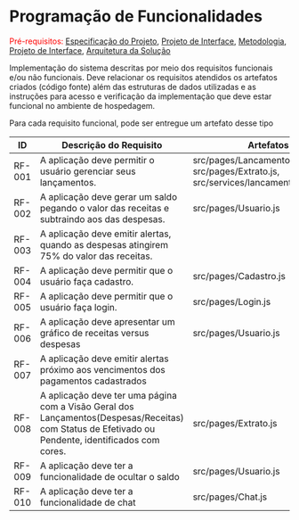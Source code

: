 # Programação de Funcionalidades

<span style="color:red">Pré-requisitos: <a href="02-Especificação do Projeto.md"> Especificação do Projeto</a></span>, <a href="04-Projeto de Interface.md"> Projeto de Interface</a>, <a href="03-Metodologia.md"> Metodologia</a>, <a href="04-Projeto de Interface.md"> Projeto de Interface</a>, <a href="05-Arquitetura da Solução.md"> Arquitetura da Solução</a>

Implementação do sistema descritas por meio dos requisitos funcionais e/ou não funcionais. Deve relacionar os requisitos atendidos os artefatos criados (código fonte) além das estruturas de dados utilizadas e as instruções para acesso e verificação da implementação que deve estar funcional no ambiente de hospedagem.

Para cada requisito funcional, pode ser entregue um artefato desse tipo

|ID    | Descrição do Requisito  | Artefatos |
|------|-----------------------------------------|----|
|RF-001| A aplicação deve permitir o usuário gerenciar seus lançamentos. | src/pages/Lancamento.js, src/pages/Extrato.js, src/services/lancamento.services.js | 
|RF-002| A aplicação deve gerar um saldo pegando o valor das receitas e subtraindo aos das despesas.   | src/pages/Usuario.js |
|RF-003| A aplicação deve emitir alertas, quando as despesas atingirem 75% do valor das receitas. | | 
|RF-004| A aplicação deve permitir que o usuário faça cadastro.  | src/pages/Cadastro.js |
|RF-005| A aplicação deve permitir que o usuário faça login.  | src/pages/Login.js |
|RF-006| A aplicação deve apresentar um gráfico de receitas versus despesas| src/pages/Usuario.js | 
|RF-007| A aplicação deve emitir alertas próximo aos vencimentos dos pagamentos cadastrados   |  |
|RF-008| A aplicação deve ter uma página com a Visão Geral dos Lançamentos(Despesas/Receitas) com Status de Efetivado ou Pendente, identificados com cores. | src/pages/Extrato.js | 
|RF-009| A aplicação deve ter a funcionalidade de ocultar o saldo  | src/pages/Usuario.js | 
|RF-010| A aplicação deve ter a funcionalidade de chat  | src/pages/Chat.js | 
